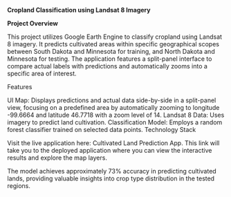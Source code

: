 **Cropland Classification using Landsat 8 Imagery**

**Project Overview**

This project utilizes Google Earth Engine to classify cropland using Landsat 8 imagery. It predicts cultivated areas within specific geographical scopes between South Dakota and Minnesota for training, and North Dakota and Minnesota for testing. The application features a split-panel interface to compare actual labels with predictions and automatically zooms into a specific area of interest.

Features

UI Map: Displays predictions and actual data side-by-side in a split-panel view, focusing on a predefined area by automatically zooming to longitude -99.6664 and latitude 46.7718 with a zoom level of 14.
Landsat 8 Data: Uses imagery to predict land cultivation.
Classification Model: Employs a random forest classifier trained on selected data points.
Technology Stack

Visit the live application here: Cultivated Land Prediction App. This link will take you to the deployed application where you can view the interactive results and explore the map layers.



The model achieves approximately 73% accuracy in predicting cultivated lands, providing valuable insights into crop type distribution in the tested regions.
